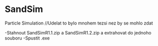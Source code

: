 # SandSim
Particle Simulation //Udelat to bylo mnohem tezsi nez by se mohlo zdat

-Stahnout SandSimR1.1.zip a SandSimR1.2.zip a extrahovat do jednoho souboru
-Spustit .exe
